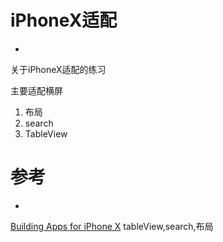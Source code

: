 # iPhoneX适配
-
关于iPhoneX适配的练习

主要适配横屏

1. 布局
2. search
3. TableView



# 参考
-
[Building Apps for iPhone X](https://developer.apple.com/iphone/) tableView,search,布局
